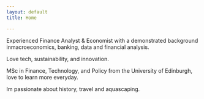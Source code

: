 ```yaml
---
layout: default
title: Home

---
```


Experienced Finance Analyst & Economist with a demonstrated background inmacroeconomics, banking, data and financial analysis.

Love tech, sustainability, and innovation.

MSc in Finance, Technology, and Policy from the University of Edinburgh, love to learn more everyday.

Im passionate about history, travel and aquascaping.

